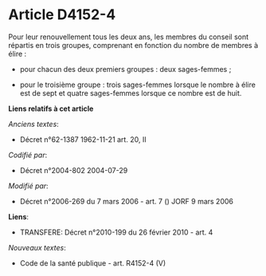 # Article D4152-4

Pour leur renouvellement tous les deux ans, les membres du conseil sont répartis en trois groupes, comprenant en fonction du
nombre de membres à élire :

- pour chacun des deux premiers groupes : deux sages-femmes ;

- pour le troisième groupe : trois sages-femmes lorsque le nombre à élire est de sept et quatre sages-femmes lorsque ce
nombre est de huit.

**Liens relatifs à cet article**

_Anciens textes_:

  - Décret n°62-1387 1962-11-21 art. 20, II

_Codifié par_:

  - Décret n°2004-802 2004-07-29

_Modifié par_:

  - Décret n°2006-269 du 7 mars 2006 - art. 7 () JORF 9 mars 2006

**Liens**:

  - TRANSFERE: Décret n°2010-199 du 26 février 2010 - art. 4

_Nouveaux textes_:

  - Code de la santé publique - art. R4152-4 (V)
